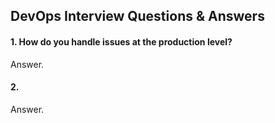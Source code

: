 ## DevOps Interview Questions & Answers

#### 1. How do you handle issues at the production level?

Answer.

#### 2.

Answer.
